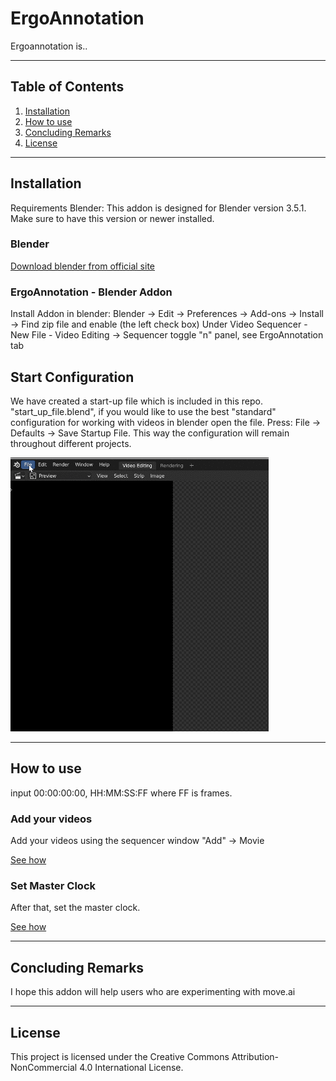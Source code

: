 # ErgoAnnotation

Ergoannotation is..

---

## Table of Contents

1. [Installation](#Installation)
2. [How to use](#How-to-use)
3. [Concluding Remarks](#Concluding-Remarks)
4. [License](#License)


---

## Installation

Requirements
Blender: This addon is designed for Blender version 3.5.1. Make sure to have this version or newer installed.



### Blender


[Download blender from official site](https://www.blender.org/download/)



### ErgoAnnotation - Blender Addon
Install Addon in blender: 
Blender -> Edit -> Preferences -> Add-ons -> Install -> Find zip file and enable (the left check box)
Under Video Sequencer - New File - Video Editing -> Sequencer toggle "n" panel, see ErgoAnnotation tab

## Start Configuration
We have created a start-up file which is included in this repo. "start_up_file.blend", if you would like to use 
the best "standard" configuration for working with videos in blender open the file. Press: File -> Defaults -> 
Save Startup File. This way the configuration will remain throughout different projects.

![](https://github.com/Rockfella/rockfella_public/blob/main/start_up_file.gif)



---

## How to use

input 00:00:00:00, HH:MM:SS:FF where FF is frames.

### Add your videos

Add your videos using the sequencer window "Add" -> Movie

[See how](https://i.imgur.com/ssB1Rv3.gif)




### Set Master Clock

After that, set the master clock.

[See how](https://i.imgur.com/EtameVt.gif)






---

## Concluding Remarks

I hope this addon will help users who are experimenting with move.ai

---

## License

This project is licensed under the Creative Commons Attribution-NonCommercial 4.0 International License.